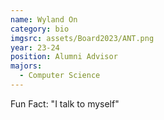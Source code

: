 ```yaml
---
name: Wyland On
category: bio
imgsrc: assets/Board2023/ANT.png
year: 23-24
position: Alumni Advisor
majors:
  - Computer Science
---
```


Fun Fact: "I talk to myself"
